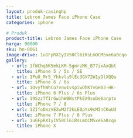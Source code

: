 ```yaml
---
layout: produk-casinghp
title: Lebron James Face iPhone Case
categories: iphone

# Produk
product-title: Lebron James Face iPhone Case
harga: 90000
sku: hn-0061
image-drive: 1uGFpRXIyIV50Cl6iRsLmOCM5xe6a0cqo
gallery:
  - url: 1fWChq6K5mkLKM-5gmrzMK_B77ixAxQbt
    title: iPhone 5 / 5s / SE
  - url: 1PuU_Mr5_Yhkvlu9lEc3GV72W1yDlXQQu
    title: iPhone 6 / 6s
  - url: 1OvyfhWhCu7vnwIvspiwOhKTvGH03-HK-
    title: iPhone 6 Plus / 6s Plus
  - url: 19SzzTfIrGw1hWBWstPkEX9suDe6arptv
    title: iPhone 7 / 8
  - url: 1ZIfoDmzVE2wM2f2kLE0pYx9sMInCKwUd
    title: iPhone 7 Plus / 8 Plus
  - url: 1uGFpRXIyIV50Cl6iRsLmOCM5xe6a0cqo
    title: iPhone X
---
```

